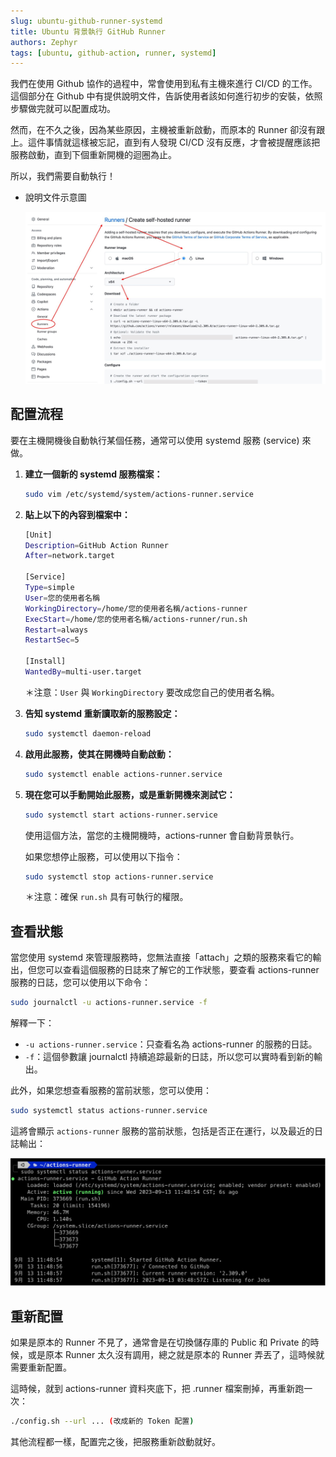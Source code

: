 ```yaml
---
slug: ubuntu-github-runner-systemd
title: Ubuntu 背景執行 GitHub Runner
authors: Zephyr
tags: [ubuntu, github-action, runner, systemd]
---
```


我們在使用 Github 協作的過程中，常會使用到私有主機來進行 CI/CD 的工作。這個部分在 Github 中有提供說明文件，告訴使用者該如何進行初步的安裝，依照步驟做完就可以配置成功。

然而，在不久之後，因為某些原因，主機被重新啟動，而原本的 Runner 卻沒有跟上。這件事情就這樣被忘記，直到有人發現 CI/CD 沒有反應，才會被提醒應該把服務啟動，直到下個重新開機的迴圈為止。

所以，我們需要自動執行！

<!--truncate-->

- 說明文件示意圖

    ![github_set_runner](./resource/github_set_runner.jpg)

## 配置流程

要在主機開機後自動執行某個任務，通常可以使用 systemd 服務 (service) 來做。

1. **建立一個新的 systemd 服務檔案：**

    ```bash
    sudo vim /etc/systemd/system/actions-runner.service
    ```

2. **貼上以下的內容到檔案中：**

    ```bash
    [Unit]
    Description=GitHub Action Runner
    After=network.target

    [Service]
    Type=simple
    User=您的使用者名稱
    WorkingDirectory=/home/您的使用者名稱/actions-runner
    ExecStart=/home/您的使用者名稱/actions-runner/run.sh
    Restart=always
    RestartSec=5

    [Install]
    WantedBy=multi-user.target
    ```

    ＊注意：`User` 與 `WorkingDirectory` 要改成您自己的使用者名稱。

3. **告知 systemd 重新讀取新的服務設定：**

    ```bash
    sudo systemctl daemon-reload
    ```

4. **啟用此服務，使其在開機時自動啟動：**

    ```bash
    sudo systemctl enable actions-runner.service
    ```

5. **現在您可以手動開始此服務，或是重新開機來測試它：**

    ```bash
    sudo systemctl start actions-runner.service
    ```

    使用這個方法，當您的主機開機時，actions-runner 會自動背景執行。

    如果您想停止服務，可以使用以下指令：

    ```bash
    sudo systemctl stop actions-runner.service
    ```

    ＊注意：確保 `run.sh` 具有可執行的權限。

## 查看狀態

當您使用 systemd 來管理服務時，您無法直接「attach」之類的服務來看它的輸出，但您可以查看這個服務的日誌來了解它的工作狀態，要查看 actions-runner 服務的日誌，您可以使用以下命令：

```bash
sudo journalctl -u actions-runner.service -f
```

解釋一下：

- `-u actions-runner.service`：只查看名為 actions-runner 的服務的日誌。
- `-f`：這個參數讓 journalctl 持續追踪最新的日誌，所以您可以實時看到新的輸出。

此外，如果您想查看服務的當前狀態，您可以使用：

```bash
sudo systemctl status actions-runner.service
```

這將會顯示 `actions-runner` 服務的當前狀態，包括是否正在運行，以及最近的日誌輸出：

![action-service](./resource/action-service.jpg)

## 重新配置

如果是原本的 Runner 不見了，通常會是在切換儲存庫的 Public 和 Private 的時候，或是原本 Runner 太久沒有調用，總之就是原本的 Runner 弄丟了，這時候就需要重新配置。

這時候，就到 actions-runner 資料夾底下，把 .runner 檔案刪掉，再重新跑一次：

```bash
./config.sh --url ... (改成新的 Token 配置)
```

其他流程都一樣，配置完之後，把服務重新啟動就好。
